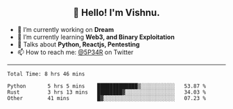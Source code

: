 <h2 align="center">👋 Hello! I'm Vishnu.</h2>


- 🔭 I’m currently working on **Dream**
- 🌱 I’m currently learning **Web3, and Binary Exploitation**
- 💬 Talks about **Python, Reactjs, Pentesting**
- 📫 How to reach me: [@5P34R](https://twitter.com/Vishnu27302693) on Twitter

---
<!--START_SECTION:waka-->

```text
Total Time: 8 hrs 46 mins

Python       5 hrs 5 mins    █████████████▒░░░░░░░░░░░   53.87 %
Rust         3 hrs 13 mins   ████████▓░░░░░░░░░░░░░░░░   34.03 %
Other        41 mins         █▓░░░░░░░░░░░░░░░░░░░░░░░   07.23 %
```

<!--END_SECTION:waka-->
